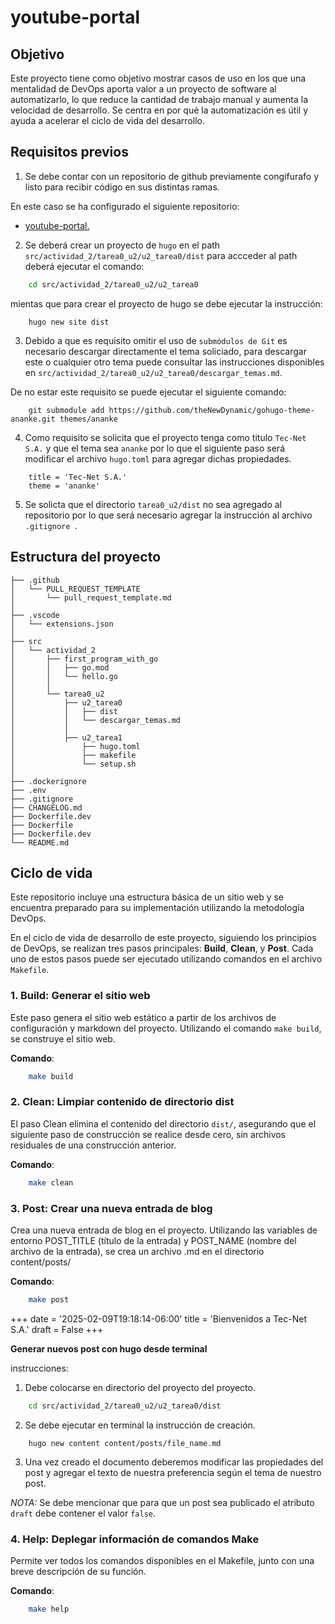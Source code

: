# youtube-portal

## Objetivo

Este proyecto tiene como objetivo mostrar casos de uso en los que una mentalidad de DevOps aporta valor a un
proyecto de software al automatizarlo, lo que reduce la cantidad de trabajo manual y aumenta la velocidad de
desarrollo. Se centra en por qué la automatización es útil y ayuda a acelerar el ciclo de vida del desarrollo.

## Requisitos previos

1. Se debe contar con un repositorio de github previamente congifurafo y listo para recibir
código en sus distintas ramas.

En este caso se ha configurado el siguiente repositorio:

- [youtube-portal.](https://github.com/mancabra/youtube-portal)

2. Se deberá crear un proyecto de `hugo` en el path `src/actividad_2/tarea0_u2/u2_tarea0/dist` para accceder al
path deberá ejecutar el comando:

```bash
    cd src/actividad_2/tarea0_u2/u2_tarea0
```
mientas que para crear el proyecto de hugo se debe ejecutar la instrucción:

```hugo
    hugo new site dist
```

3. Debido a que es requisito omitir el uso de `submódulos de Git` es necesario descargar directamente el tema soliciado,
para descargar este o cualquier otro tema puede consultar las instrucciones disponibles en `src/actividad_2/tarea0_u2/u2_tarea0/descargar_temas.md`.

De no estar este requisito se puede ejecutar el siguiente comando:

```git
    git submodule add https://github.com/theNewDynamic/gohugo-theme-ananke.git themes/ananke
```

4. Como requisito se solicita que el proyecto tenga como titulo `Tec-Net S.A.` y que el tema sea `ananke` por lo que
el siguiente paso será modificar el archivo `hugo.toml` para agregar dichas propiedades.

```hugo
    title = 'Tec-Net S.A.'
    theme = 'ananke'
```

5. Se solicta que el directorio `tarea0_u2/dist` no sea agregado al repositorio por lo que será necesario agregar la instrucción
al archivo `.gitignore `.

## Estructura del proyecto

```console
├── .github
│   └── PULL_REQUEST_TEMPLATE
│       └── pull_request_template.md
│
├── .vscode
│   └── extensions.json
│
├── src
│   └── actividad_2
│       ├── first_program_with_go
│       │   ├── go.mod
│       │   └── hello.go
│       │
│       └── tarea0_u2
│           ├── u2_tarea0
│           │   ├── dist
│           │   └── descargar_temas.md
│           │
│           ├── u2_tarea1
│               ├── hugo.toml
│               ├── makefile
│               └── setup.sh
│
├── .dockerignore
├── .env
├── .gitignore
├── CHANGELOG.md
├── Dockerfile.dev
├── Dockerfile
├── Dockerfile.dev
└── README.md
```

## Ciclo de vida

Este repositorio incluye una estructura básica de un sitio web y se encuentra preparado para su implementación
utilizando la metodología DevOps.

En el ciclo de vida de desarrollo de este proyecto, siguiendo los principios de DevOps, se realizan tres pasos principales: **Build**, **Clean**, y **Post**. Cada uno de estos pasos puede ser ejecutado utilizando comandos en el archivo `Makefile`.

### 1. **Build**: Generar el sitio web

Este paso genera el sitio web estático a partir de los archivos de configuración y markdown del proyecto. Utilizando el comando `make build`, se construye el sitio web.

**Comando**:
```bash
    make build
```

### 2. **Clean**: Limpiar contenido de directorio dist

El paso Clean elimina el contenido del directorio `dist/`, asegurando que el siguiente paso de construcción se realice desde cero, sin archivos residuales de una construcción anterior.

**Comando**:
```bash
    make clean
```

### 3. **Post**: Crear una nueva entrada de blog

Crea una nueva entrada de blog en el proyecto. Utilizando las variables de entorno POST_TITLE (título de la entrada) y POST_NAME (nombre del archivo de la entrada), se crea un archivo .md en el directorio content/posts/

**Comando**:
```bash
    make post
```

+++
date = '2025-02-09T19:18:14-06:00'
title = 'Bienvenidos a Tec-Net S.A.'
draft = False
+++

**Generar nuevos post con hugo desde terminal**

instrucciones:

1. Debe colocarse en directorio del proyecto del proyecto.

```bash
    cd src/actividad_2/tarea0_u2/u2_tarea0/dist
```

2. Se debe ejecutar en terminal la instrucción de creación.

```hugo
    hugo new content content/posts/file_name.md
```

3. Una vez creado el documento deberemos modificar las propiedades del post
y agregar el texto de nuestra preferencia según el tema de nuestro post.

*NOTA:* Se debe mencionar que para que un post sea publicado el atributo `draft` debe contener el valor `false`.

### 4. **Help**: Deplegar información de comandos Make

Permite ver todos los comandos disponibles en el Makefile, junto con una breve descripción de su función.

**Comando**:
```bash
    make help
```